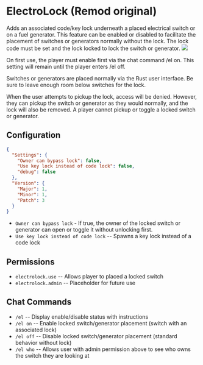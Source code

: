 # ElectroLock (Remod original)

Adds an associated code/key lock underneath a placed electrical switch or on a fuel generator.  This feature can be enabled or disabled to facilitate the placement of switches or generators normally without the lock.  The lock code must be set and the lock locked to lock the switch or generator.
![](https://i.imgur.com/Qs2wXkK.jpg)

On first use, the player must enable first via the chat command /el on.  This setting will remain until the player enters /el off.

Switches or generators are placed normally via the Rust user interface.  Be sure to leave enough room below switches for the lock.

When the user attempts to pickup the lock, access will be denied.  However, they can pickup the switch or generator as they would normally, and the lock will also be removed.   A player cannot pickup or toggle a locked switch or generator.

## Configuration

```json
{
  "Settings": {
    "Owner can bypass lock": false,
    "Use key lock instead of code lock": false,
    "debug": false
  },
  "Version": {
    "Major": 1,
    "Minor": 1,
    "Patch": 3
  }
}
```

  - `Owner can bypass lock` - If true, the owner of the locked switch or generator can open or toggle it without unlocking first.
  - `Use key lock instead of code lock` -- Spawns a key lock instead of a code lock

## Permissions

- `electrolock.use` -- Allows player to placed a locked switch
- `electrolock.admin` -- Placeholder for future use

## Chat Commands

- `/el` -- Display enable/disable status with instructions
- `/el on` -- Enable locked switch/generator placement (switch with an associated lock)
- `/el off` -- Disable locked switch/generator placement (standard behavior without lock)
- `/el who` -- Allows user with admin permission above to see who owns the switch they are looking at
